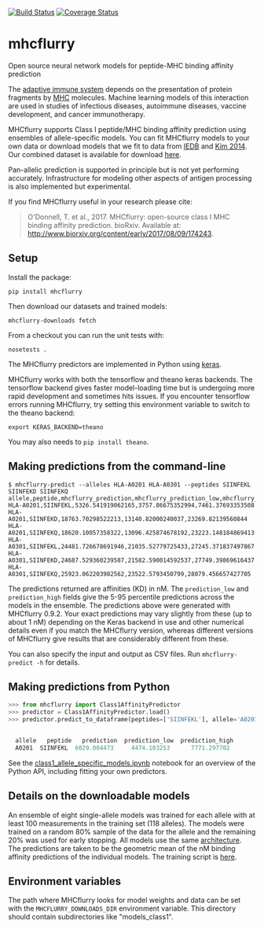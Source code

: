 [![Build Status](https://travis-ci.org/hammerlab/mhcflurry.svg?branch=master)](https://travis-ci.org/hammerlab/mhcflurry) [![Coverage Status](https://coveralls.io/repos/github/hammerlab/mhcflurry/badge.svg?branch=master)](https://coveralls.io/github/hammerlab/mhcflurry?branch=master)

# mhcflurry
Open source neural network models for peptide-MHC binding affinity prediction

The [adaptive immune system](https://en.wikipedia.org/wiki/Adaptive_immune_system)
depends on the presentation of protein fragments by [MHC](https://en.wikipedia.org/wiki/Major_histocompatibility_complex)
molecules. Machine learning models of this interaction are used in studies of
infectious diseases, autoimmune diseases, vaccine development, and cancer
immunotherapy.

MHCflurry supports Class I peptide/MHC binding affinity prediction using
ensembles of allele-specific models. You can fit MHCflurry models to your own data or download models that we fit to data from
[IEDB](http://www.iedb.org/home_v3.php) and [Kim 2014](http://bmcbioinformatics.biomedcentral.com/articles/10.1186/1471-2105-15-241).
Our combined dataset is available for download [here](https://github.com/hammerlab/mhcflurry/releases/download/pre-1.0.0-alpha/data_curated.tar.bz2).

Pan-allelic prediction is supported in principle but is not yet performing
accurately. Infrastructure for modeling other aspects of antigen
processing is also implemented but experimental.

If you find MHCflurry useful in your research please cite:

> O'Donnell, T. et al., 2017. MHCflurry: open-source class I MHC binding affinity prediction. bioRxiv. Available at: http://www.biorxiv.org/content/early/2017/08/09/174243.

## Setup

Install the package:

```
pip install mhcflurry
```

Then download our datasets and trained models:

```
mhcflurry-downloads fetch
```

From a checkout you can run the unit tests with:

```
nosetests .
```

The MHCflurry predictors are implemented in Python using [keras](https://keras.io).

MHCflurry works with both the tensorflow and theano keras backends. The
tensorflow backend gives faster model-loading time but is undergoing more
rapid development and sometimes hits issues. If you encounter tensorflow errors
running MHCflurry, try setting this environment variable to switch to the theano
backend:

```
export KERAS_BACKEND=theano
```

You may also needs to `pip install theano`.


## Making predictions from the command-line

```shell
$ mhcflurry-predict --alleles HLA-A0201 HLA-A0301 --peptides SIINFEKL SIINFEKD SIINFEKQ
allele,peptide,mhcflurry_prediction,mhcflurry_prediction_low,mhcflurry_prediction_high
HLA-A0201,SIINFEKL,5326.541919062165,3757.86675352994,7461.37693353508
HLA-A0201,SIINFEKD,18763.70298522213,13140.82000240037,23269.82139560844
HLA-A0201,SIINFEKQ,18620.10057358322,13096.425874678192,23223.148184869413
HLA-A0301,SIINFEKL,24481.726678691946,21035.52779725433,27245.371837497867
HLA-A0301,SIINFEKD,24687.529360239587,21582.590014592537,27749.39869616437
HLA-A0301,SIINFEKQ,25923.062203902562,23522.5793450799,28079.456657427705
```

The predictions returned are affinities (KD) in nM. The `prediction_low` and
`prediction_high` fields give the 5-95 percentile predictions across the models
in the ensemble. The predictions above were generated with MHCflurry 0.9.2.
Your exact predictions may vary slightly from these (up to about 1 nM)
depending on the Keras backend in use and other numerical details even if you
match the MHCflurry version, whereas different versions of MHCflurry give
results that are considerably different from these.

You can also specify the input and output as CSV files.
Run `mhcflurry-predict -h` for details.


## Making predictions from Python

```python
>>> from mhcflurry import Class1AffinityPredictor
>>> predictor = Class1AffinityPredictor.load()
>>> predictor.predict_to_dataframe(peptides=['SIINFEKL'], allele='A0201')


  allele   peptide   prediction  prediction_low  prediction_high
  A0201  SIINFEKL  6029.084473     4474.103253      7771.297702
```

See the [class1_allele_specific_models.ipynb](https://github.com/hammerlab/mhcflurry/blob/master/examples/class1_allele_specific_models.ipynb)
notebook for an overview of the Python API, including fitting your own predictors.


## Details on the downloadable models

An ensemble of eight single-allele models was trained for each allele with at least
100 measurements in the training set (118 alleles). The models were trained on a
random 80% sample of the data for the allele and the remaining 20% was used for
early stopping. All models use the same [architecture](downloads-generation/models_class1/hyperparameters.json). The
predictions are taken to be the geometric mean of the nM binding affinity
predictions of the individual models. The training script is [here](downloads-generation/models_class1/GENERATE.sh).

## Environment variables

The path where MHCflurry looks for model weights and data can be set with the `MHCFLURRY_DOWNLOADS_DIR` environment variable. This directory should contain subdirectories like "models_class1".
